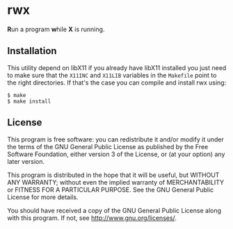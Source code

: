 rwx
===

**R**un a program **w**hile **X** is running.

Installation
------------

This utility depend on libX11 if you already have libX11 installed you
just need to make sure that the `X11INC` and `X11LIB` variables in the
`Makefile` point to the right directories. If that's the case you can
compile and install rwx using:

```
$ make
$ make install
```

License
-------

This program is free software: you can redistribute it and/or modify it
under the terms of the GNU General Public License as published by the
Free Software Foundation, either version 3 of the License, or (at your
option) any later version.

This program is distributed in the hope that it will be useful, but
WITHOUT ANY WARRANTY; without even the implied warranty of
MERCHANTABILITY or FITNESS FOR A PARTICULAR PURPOSE. See the GNU General
Public License for more details.

You should have received a copy of the GNU General Public License along
with this program. If not, see <http://www.gnu.org/licenses/>.
